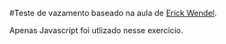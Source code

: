 #Teste de vazamento baseado na aula de [Erick Wendel](https://www.youtube.com/watch?v=2u9KRSMpTQQ&list=WL&index=43).

Apenas Javascript foi utlizado nesse exercício.